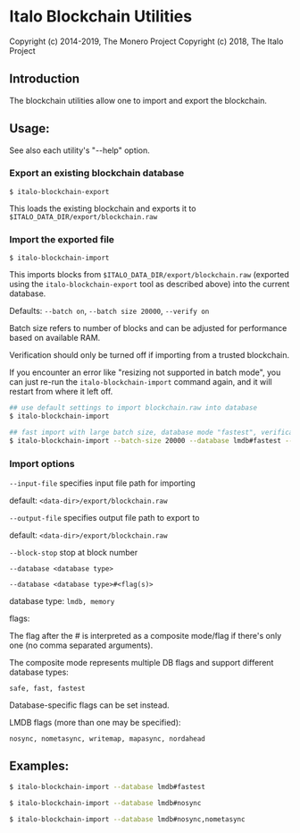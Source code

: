 # Italo Blockchain Utilities

Copyright (c) 2014-2019, The Monero Project
Copyright (c)      2018, The Italo Project

## Introduction

The blockchain utilities allow one to import and export the blockchain.

## Usage:

See also each utility's "--help" option.

### Export an existing blockchain database

`$ italo-blockchain-export`

This loads the existing blockchain and exports it to `$ITALO_DATA_DIR/export/blockchain.raw`

### Import the exported file

`$ italo-blockchain-import`

This imports blocks from `$ITALO_DATA_DIR/export/blockchain.raw` (exported using the
`italo-blockchain-export` tool as described above) into the current database.

Defaults: `--batch on`, `--batch size 20000`, `--verify on`

Batch size refers to number of blocks and can be adjusted for performance based on available RAM.

Verification should only be turned off if importing from a trusted blockchain.

If you encounter an error like "resizing not supported in batch mode", you can just re-run
the `italo-blockchain-import` command again, and it will restart from where it left off.

```bash
## use default settings to import blockchain.raw into database
$ italo-blockchain-import

## fast import with large batch size, database mode "fastest", verification off
$ italo-blockchain-import --batch-size 20000 --database lmdb#fastest --verify off

```

### Import options

`--input-file`
specifies input file path for importing

default: `<data-dir>/export/blockchain.raw`

`--output-file`
specifies output file path to export to

default: `<data-dir>/export/blockchain.raw`

`--block-stop`
stop at block number

`--database <database type>`

`--database <database type>#<flag(s)>`

database type: `lmdb, memory`

flags:

The flag after the # is interpreted as a composite mode/flag if there's only
one (no comma separated arguments).

The composite mode represents multiple DB flags and support different database types:

`safe, fast, fastest`

Database-specific flags can be set instead.

LMDB flags (more than one may be specified):

`nosync, nometasync, writemap, mapasync, nordahead`

## Examples:

```bash
$ italo-blockchain-import --database lmdb#fastest

$ italo-blockchain-import --database lmdb#nosync

$ italo-blockchain-import --database lmdb#nosync,nometasync
```
